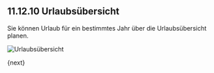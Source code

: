 ## 11.12.10 Urlaubsübersicht

Sie können Urlaub für ein bestimmtes Jahr über die Urlaubsübersicht planen.

<img class="screenshot" alt="Urlaubsübersicht" src="{{docs_base_url}}/assets/img/human-resources/holiday-list.png">

{next}
